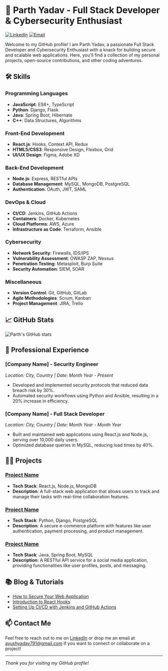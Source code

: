 # 🚀 Parth Yadav - Full Stack Developer & Cybersecurity Enthusiast

[![LinkedIn](https://img.shields.io/badge/-LinkedIn-blue?style=flat-square&logo=linkedin&logoColor=white&link=https://www.linkedin.com/in/parthyadav8/)](https://www.linkedin.com/in/parthyadav8/)
[![Email](https://img.shields.io/badge/-Email-red?style=flat-square&logo=gmail&logoColor=white&link=mailto:ayushyadav791@gmail.com)](mailto:ayushyadav791@gmail.com)

Welcome to my GitHub profile! I am Parth Yadav, a passionate Full Stack Developer and Cybersecurity Enthusiast with a knack for building secure and scalable web applications. Here, you'll find a collection of my personal projects, open-source contributions, and other coding adventures.

## 🛠️ Skills

### Programming Languages
- **JavaScript**: ES6+, TypeScript
- **Python**: Django, Flask
- **Java**: Spring Boot, Hibernate
- **C++**: Data Structures, Algorithms

### Front-End Development
- **React.js**: Hooks, Context API, Redux
- **HTML5/CSS3**: Responsive Design, Flexbox, Grid
- **UI/UX Design**: Figma, Adobe XD

### Back-End Development
- **Node.js**: Express, RESTful APIs
- **Database Management**: MySQL, MongoDB, PostgreSQL
- **Authentication**: OAuth, JWT, SAML

### DevOps & Cloud
- **CI/CD**: Jenkins, GitHub Actions
- **Containers**: Docker, Kubernetes
- **Cloud Platforms**: AWS, Azure
- **Infrastructure as Code**: Terraform, Ansible

### Cybersecurity
- **Network Security**: Firewalls, IDS/IPS
- **Vulnerability Assessment**: OWASP ZAP, Nessus
- **Penetration Testing**: Metasploit, Burp Suite
- **Security Automation**: SIEM, SOAR

### Miscellaneous
- **Version Control**: Git, GitHub, GitLab
- **Agile Methodologies**: Scrum, Kanban
- **Project Management**: JIRA, Trello

## 📈 GitHub Stats

![Parth's GitHub stats](https://github-readme-stats.vercel.app/api?username=parth-github&show_icons=true&theme=radical)

## 💼 Professional Experience

### **[Company Name]** - Security Engineer
*Location: City, Country | Date: Month Year - Present*

- Developed and implemented security protocols that reduced data breach risk by 30%.
- Automated security workflows using Python and Ansible, resulting in a 20% increase in efficiency.

### **[Company Name]** - Full Stack Developer
*Location: City, Country | Date: Month Year - Month Year*

- Built and maintained web applications using React.js and Node.js, serving over 10,000 daily users.
- Optimized database queries in MySQL, reducing load times by 40%.

## 🧑‍💻 Projects

### [Project Name](https://github.com/parth-github/project-name)
- **Tech Stack**: React.js, Node.js, MongoDB
- **Description**: A full-stack web application that allows users to track and manage their tasks with real-time collaboration features.

### [Project Name](https://github.com/parth-github/project-name)
- **Tech Stack**: Python, Django, PostgreSQL
- **Description**: A secure e-commerce platform with features like user authentication, payment processing, and product management.

### [Project Name](https://github.com/parth-github/project-name)
- **Tech Stack**: Java, Spring Boot, MySQL
- **Description**: A RESTful API service for a social media application, providing functionalities like user profiles, posts, and messaging.

## 📚 Blog & Tutorials

- [How to Secure Your Web Application](https://medium.com/@parthyadav)
- [Introduction to React Hooks](https://medium.com/@parthyadav)
- [Setting Up CI/CD with Jenkins and GitHub Actions](https://medium.com/@parthyadav)

## 📫 Contact Me

Feel free to reach out to me on [LinkedIn](https://www.linkedin.com/in/parthyadav8/) or drop me an email at [ayushyadav791@gmail.com](mailto:ayushyadav791@gmail.com) if you want to connect or collaborate on a project!

---

*Thank you for visiting my GitHub profile!*

